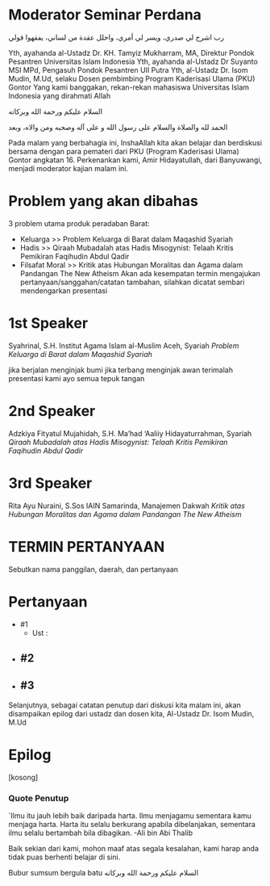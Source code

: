 # Moderator Seminar Perdana

رب اشرح لي صدري، ويسر لي أمري، واحلل عقدة من لساني، يفقهوا قولي

Yth, ayahanda al-Ustadz Dr. KH. Tamyiz Mukharram, MA, Direktur Pondok Pesantren Universitas Islam Indonesia
Yth, ayahanda al-Ustadz Dr Suyanto MSI MPd, Pengasuh Pondok Pesantren UII Putra
Yth, al-Ustadz Dr. Isom Mudin, M.Ud, selaku Dosen pembimbing Program Kaderisasi Ulama (PKU) Gontor
Yang kami banggakan, rekan-rekan mahasiswa Universitas Islam Indonesia yang dirahmati Allah

السلام عليكم ورحمة الله وبركاته

الحمد لله والصلاة والسلام على رسول الله و على آله وصحبه ومن والاه، وبعد

Pada malam yang berbahagia ini, InshaAllah kita akan belajar dan berdiskusi bersama dengan para pemateri dari PKU (Program Kaderisasi Ulama) Gontor angkatan 16.
Perkenankan kami, Amir Hidayatullah, dari  Banyuwangi, menjadi moderator kajian malam ini. 

# Problem yang akan dibahas
3 problem utama produk peradaban Barat:
- Keluarga >> Problem Keluarga di Barat dalam Maqashid Syariah
- Hadis >> Qiraah Mubadalah atas Hadis Misogynist: Telaah Kritis Pemikiran Faqihudin Abdul Qadir
- Filsafat Moral >> Kritik atas Hubungan Moralitas dan Agama dalam Pandangan The New Atheism
Akan ada kesempatan termin mengajukan pertanyaan/sanggahan/catatan tambahan, silahkan dicatat sembari mendengarkan presentasi  

# 1st Speaker
Syahrinal, S.H.
Institut Agama Islam al-Muslim Aceh, Syariah
_Problem Keluarga di Barat dalam Maqashid Syariah_

jika berjalan menginjak bumi
jika terbang menginjak awan
terimalah presentasi kami
ayo semua tepuk tangan

# 2nd Speaker
Adzkiya Fityatul Mujahidah, S.H.
Ma’had ‘Aaliiy Hidayaturrahman, Syariah
_Qiraah Mubadalah atas Hadis Misogynist: Telaah Kritis Pemikiran Faqihudin Abdul Qadir_

# 3rd Speaker
Rita Ayu Nuraini, S.Sos
IAIN Samarinda, Manajemen Dakwah
_Kritik atas Hubungan Moralitas dan Agama dalam Pandangan The New Atheism_

# TERMIN PERTANYAAN
Sebutkan nama panggilan, daerah, dan pertanyaan

# Pertanyaan
- #1 
	- Ust :
- #2 
	- 
- #3
	- 

Selanjutnya, sebagai catatan penutup dari diskusi kita malam ini, akan disampaikan epilog dari ustadz dan dosen kita, Al-Ustadz Dr. Isom Mudin, M.Ud

# Epilog
[kosong]

### Quote Penutup
`Ilmu itu jauh lebih baik daripada harta. Ilmu menjagamu sementara kamu menjaga harta. Harta itu selalu berkurang apabila dibelanjakan, sementara ilmu selalu bertambah bila dibagikan. -Ali bin Abi Thalib

Baik sekian dari kami, mohon maaf atas segala kesalahan, kami harap anda tidak puas berhenti belajar di sini.

Bubur sumsum bergula batu
 السلام عليكم ورحمة الله وبركاته
